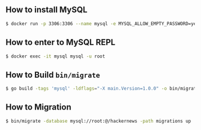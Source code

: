 ## How to install MySQL

```bash
$ docker run -p 3306:3306 --name mysql -e MYSQL_ALLOW_EMPTY_PASSWORD=yes -e MYSQL_DATABASE=hackernews -d mysql:latest
```

## How to enter to MySQL REPL

```bash
$ docker exec -it mysql mysql -u root
```

## How to Build `bin/migrate`

```bash
$ go build -tags 'mysql' -ldflags="-X main.Version=1.0.0" -o bin/migrate github.com/golang-migrate/migrate/v4/cmd/migrate/
```

## How to Migration

```bash
$ bin/migrate -database mysql://root:@/hackernews -path migrations up
```
